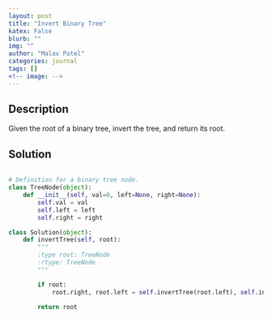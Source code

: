 ```yaml
---
layout: post
title: "Invert Binary Tree"
katex: False
blurb: ""
img: ""
author: "Malav Patel"
categories: journal
tags: []
<!-- image: -->
---
```


## Description

Given the root of a binary tree, invert the tree, and return its root.

## Solution

```python

# Definition for a binary tree node.
class TreeNode(object):
    def __init__(self, val=0, left=None, right=None):
        self.val = val
        self.left = left
        self.right = right

class Solution(object):
    def invertTree(self, root):
        """
        :type root: TreeNode
        :rtype: TreeNode
        """

        if root:
            root.right, root.left = self.invertTree(root.left), self.invertTree(root.right)

        return root
```